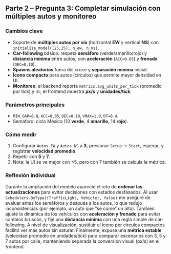 ## Parte 2 – Pregunta 3: Completar simulación con múltiples autos y monitoreo

### Cambios clave
- Soporte de **múltiples autos por vía** (horizontal **EW** y vertical **NS**) con `initialize_model((25,25); n_ew, n_ns)`.
- **Car-following** básico: respeta **semáforo** (verde/amarillo/rojo) y **distancia mínima** entre autos, con **aceleración** (`ACC=0.05`) y **frenado** (`DEC=0.10`).
- **Spawns aleatorios** fuera del cruce y **separación mínima** inicial.
- **Ícono compacto** para autos (círculos) que permite mayor densidad en UI.
- **Monitoreo**: el backend reporta `metrics.avg_units_per_tick` (promedio por tick) y `dt`; el frontend muestra **px/s** y **unidades/tick**.

### Parámetros principales
- `MIN_GAP=0.8`, `ACC=0.05`, `DEC=0.10`, `VMAX=1.0`, `DT=0.4`.
- Semáforo: ciclo México (10 **verde**, 4 **amarillo**, 14 **rojo**).

### Cómo medir
1. Configurar `Autos EW` y `Autos NS` a **3**, presionar `Setup` → `Start`, esperar, y registrar **velocidad promedio**.
2. Repetir con **5** y **7**.
3. Nota: la UI se ve mejor con ≤5, pero con 7 también se calcula la métrica.

### Reflexión individual
Durante la ampliación del modelo apareció el reto de **ordenar las actualizaciones** para evitar decisiones con estados desfasados. Al usar `Schedulers.ByType((TrafficLight, Vehicle), false)` me aseguré de evaluar antes los semáforos y después a los autos, lo que redujo inconsistencias (por ejemplo, un auto que “se come” un alto). También ajusté la dinámica de los vehículos con **aceleración y frenado** para evitar cambios bruscos, y fijé una **distancia mínima** con una regla simple de car-following. A nivel de visualización, sustituir el ícono por círculos compactos facilitó ver más autos sin saturar. Finalmente, expuse una **métrica estable** (velocidad promedio en unidades/tick) para comparar escenarios con 3, 5 y 7 autos por calle, manteniendo separada la conversión visual (px/s) en el frontend.
